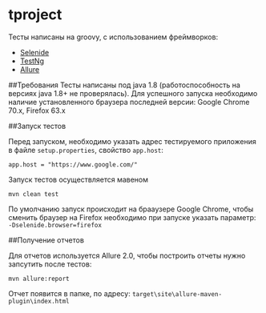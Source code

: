 # tproject
Тесты написаны на groovy, с использованием фреймворков:
 - [Selenide](https://github.com/selenide/selenide)
 - [TestNg](https://testng.org)
 - [Allure](https://github.com/allure-framework/allure2) 

##Требования
Тесты написаны под java 1.8 (работоспособность на версиях java 1.8+ не проверялась). 
Для успешного запуска необходимо наличие установленного браузера последней версии: Google Chrome 70.x, Firefox 63.x

##Запуск тестов

Перед запуском, необходимо указать адрес тестируемого приложения в файле `setup.properties`, свойство `app.host`:

    app.host = "https://www.google.com/"

Запуск тестов осуществляется мавеном

    mvn clean test

По умолчанию запуск происходит на брааузере Google Chrome, чтобы сменить браузер на Firefox необходимо при запуске указать параметр:
 `-Dselenide.browser=firefox` 

##Получение отчетов

Для отчетов используется Allure 2.0, чтобы построить отчеты нужно запсутить после тестов:

    mvn allure:report
    
Отчет появится в папке, по адресу: `target\site\allure-maven-plugin\index.html`